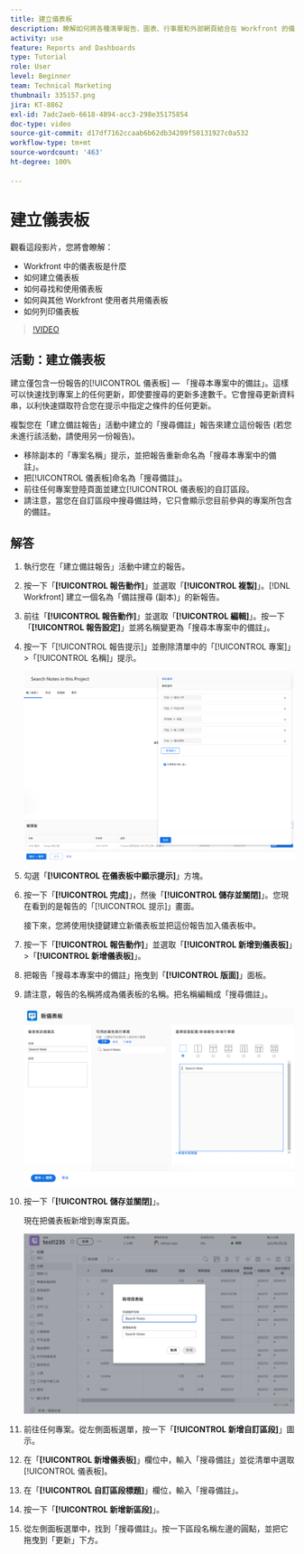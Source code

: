 ```yaml
---
title: 建立儀表板
description: 瞭解如何將各種清單報告、圖表、行事曆和外部網頁結合在 Workfront 的儀表板中。
activity: use
feature: Reports and Dashboards
type: Tutorial
role: User
level: Beginner
team: Technical Marketing
thumbnail: 335157.png
jira: KT-8862
exl-id: 7adc2aeb-6618-4894-acc3-298e35175854
doc-type: video
source-git-commit: d17df7162ccaab6b62db34209f50131927c0a532
workflow-type: tm+mt
source-wordcount: '463'
ht-degree: 100%

---
```


# 建立儀表板

觀看這段影片，您將會瞭解：

* Workfront 中的儀表板是什麼
* 如何建立儀表板
* 如何尋找和使用儀表板
* 如何與其他 Workfront 使用者共用儀表板
* 如何列印儀表板

>[!VIDEO](https://video.tv.adobe.com/v/335157/?quality=12&learn=on&enablevpops)

## 活動：建立儀表板

建立僅包含一份報告的[!UICONTROL 儀表板] — 「搜尋本專案中的備註」。這樣可以快速找到專案上的任何更新，即使要搜尋的更新多達數千。它會搜尋更新資料串，以利快速擷取符合您在提示中指定之條件的任何更新。

複製您在「建立備註報告」活動中建立的「搜尋備註」報告來建立這份報告 (若您未進行該活動，請使用另一份報告)。

* 移除副本的「專案名稱」提示，並把報告重新命名為「搜尋本專案中的備註」。
* 把[!UICONTROL 儀表板]命名為「搜尋備註」。
* 前往任何專案登陸頁面並建立[!UICONTROL 儀表板]的自訂區段。
* 請注意，當您在自訂區段中搜尋備註時，它只會顯示您目前參與的專案所包含的備註。

## 解答

1. 執行您在「建立備註報告」活動中建立的報告。
1. 按一下「**[!UICONTROL 報告動作]**」並選取「**[!UICONTROL 複製]**」。[!DNL Workfront] 建立一個名為「備註搜尋 (副本)」的新報告。
1. 前往「**[!UICONTROL 報告動作]**」並選取「**[!UICONTROL 編輯]**」。按一下「**[!UICONTROL 報告設定]**」並將名稱變更為「搜尋本專案中的備註」。
1. 按一下「[!UICONTROL 報告提示]」並刪除清單中的「[!UICONTROL 專案]」>「[!UICONTROL 名稱]」提示。

   ![影像顯示建立新儀表板的畫面](assets/edit-report-prompts.png)

1. 勾選「**[!UICONTROL 在儀表板中顯示提示]**」方塊。
1. 按一下「**[!UICONTROL 完成]**」，然後「**[!UICONTROL 儲存並關閉]**」。您現在看到的是報告的「[!UICONTROL 提示]」畫面。

   接下來，您將使用快捷鍵建立新儀表板並把這份報告加入儀表板中。

1. 按一下「**[!UICONTROL 報告動作]**」並選取「**[!UICONTROL 新增到儀表板]**」>「**[!UICONTROL 新增儀表板]**」。
1. 把報告「搜尋本專案中的備註」拖曳到「**[!UICONTROL 版面]**」面板。
1. 請注意，報告的名稱將成為儀表板的名稱。把名稱編輯成「搜尋備註」。

   ![影像顯示建立新儀表板的畫面](assets/create-dashboard.png)

1. 按一下「**[!UICONTROL 儲存並關閉]**」。

   現在把儀表板新增到專案頁面。

   ![影像顯示建立新儀表板的畫面](assets/add-custom-section.png)

1. 前往任何專案。從左側面板選單，按一下「**[!UICONTROL 新增自訂區段]**」圖示。
1. 在「**[!UICONTROL 新增儀表板]**」欄位中，輸入「搜尋備註」並從清單中選取[!UICONTROL 儀表板]。
1. 在「**[!UICONTROL 自訂區段標題]**」欄位，輸入「搜尋備註」。
1. 按一下「**[!UICONTROL 新增新區段]**」。
1. 從左側面板選單中，找到「搜尋備註」。按一下區段名稱左邊的圓點，並把它拖曳到「更新」下方。
